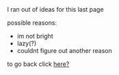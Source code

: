 <body>I ran out of ideas for this last page 
<p>possible reasons:</body></p>

* im not bright
* lazy(?)
* couldnt figure out another reason

to go back click <a href = https://github.com/bigal2021/midterm>here?</a>
